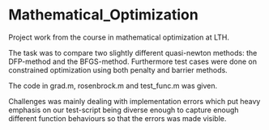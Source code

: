 # Mathematical_Optimization
Project work from the course in mathematical optimization at LTH.

The task was to compare two slightly different quasi-newton methods: the DFP-method and the BFGS-method. Furthermore test cases were done on constrained optimization using both penalty and barrier methods.

The code in grad.m, rosenbrock.m and test_func.m was given.

Challenges was mainly dealing with implementation errors which put heavy emphasis on our test-script being diverse enough to capture enough different function behaviours so that the errors was made visible.

